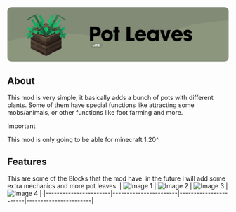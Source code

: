 <div style="text-align:center">
    <img src="https://raw.githubusercontent.com/danilppzz/PotLeaves/master/resources/_BANNER.png" alt="BANNER" style="max-width:100%;">
</div>


## About
This mod is very simple, it basically adds a bunch of pots with different plants.
Some of them have special functions like attracting some mobs/animals, or other functions like foot farming and more.
 
> [!IMPORTANT]
> This mod is only going to be able for minecraft 1.20^

## Features
This are some of the Blocks that the mod have. in the future i will add some extra mechanics and more pot leaves.
| ![[Image 1](img1.jpg)](https://raw.githubusercontent.com/danilppzz/PotLeaves/master/resources/POT.png) | ![[Image 2](img2.jpg)](https://raw.githubusercontent.com/danilppzz/PotLeaves/master/resources/POT_1.png) | ![[Image 3](img3.jpg)](https://raw.githubusercontent.com/danilppzz/PotLeaves/master/resources/POT_2.png) | ![[Image 4](img4.jpg)](https://raw.githubusercontent.com/danilppzz/PotLeaves/master/resources/wooden_box.png) |
|-----------------------|-----------------------|-----------------------|-----------------------|

